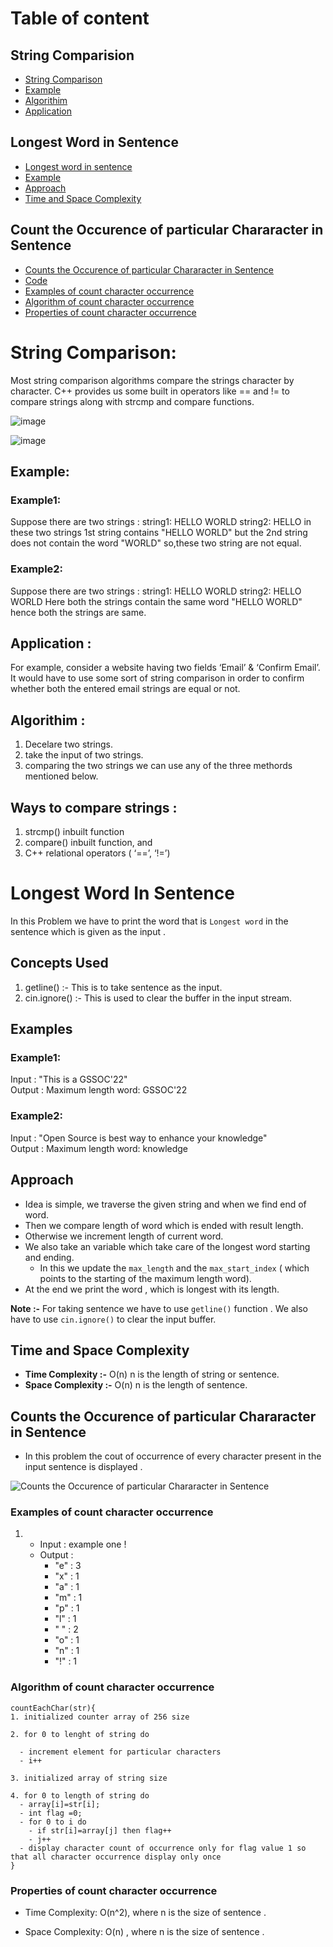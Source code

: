 <!-- Table of contents  -->
# Table of content
## String Comparision
- [String Comparison](#string-comparison)
- [Example](#example)
- [Algorithim](#algorithim-)
- [Application](#application-)

## Longest Word in Sentence
- [Longest word in sentence](#longest-word-in-sentence-1)
- [Example](#examples)
- [Approach](#approach)
- [Time and Space Complexity](#time-and-space-complexity)

## Count the Occurence of particular Chararacter in Sentence
- [Counts the Occurence of particular Chararacter in Sentence](#counts-the-occurence-of-particular-chararacter-in-sentence)
- [Code](CountCharOccurrence.cpp)
- [Examples of count character occurrence](#examples-of-count-character-occurrence)
- [Algorithm of count character occurrence](#algorithm-of-count-character-occurrence)
- [Properties of count character occurrence](#properties-of-count-character-occurrence)
    


# String Comparison:
Most string comparison algorithms compare the strings character by character. C++ provides us some built in operators like == and != to compare strings along with strcmp and compare functions.

![image](https://user-images.githubusercontent.com/100208233/162633708-61773b59-35ff-4290-bc66-0d370ed42645.png)

![image](https://user-images.githubusercontent.com/100208233/162752958-b3be8277-195f-4b86-8b38-950dfaf7a6e8.png)


## Example:

### Example1:
Suppose there are two strings :
string1: HELLO WORLD
string2: HELLO
in these two strings 1st string contains "HELLO WORLD" but the 2nd string does not contain the word "WORLD" so,these two string are not equal.

### Example2:
Suppose there are two strings :
string1: HELLO WORLD
string2: HELLO WORLD
Here both the strings contain the same word "HELLO WORLD" hence both the strings are same.  

## Application :
For example, consider a website having two fields ‘Email’ & ‘Confirm Email’. It would have to use some sort of string comparison in order to confirm whether both the entered email strings are equal or not.

## Algorithim :
1. Decelare two strings.
2. take the input of two strings.
3. comparing the two strings we can use any of the three methords mentioned below.

## Ways to compare strings :
1. strcmp() inbuilt function
2. compare() inbuilt function, and
3. C++ relational operators ( ‘==’, ‘!=’)

# Longest Word In Sentence

In this Problem we have to print the word that is `Longest word` in the sentence which is given as the input .

## Concepts Used

1. getline() :- This is to take sentence as the input.
2. cin.ignore() :- This is used to clear the buffer in the input stream.

## Examples

### Example1:
Input : "This is a GSSOC'22" \
Output : Maximum length word: GSSOC'22

### Example2:
Input : "Open Source is best way to enhance your knowledge" \
Output : Maximum length word: knowledge 

## Approach

- Idea is simple, we traverse the given string and when we find end of word.
- Then we compare length of word which is ended with result length.
- Otherwise we increment length of current word.
- We also take an variable which take care of the longest word starting and ending.
  - In this we update the `max_length` and the `max_start_index` ( which points to the starting of the maximum length word).
- At the end we print the word , which is longest with its length.

**Note :-** For taking sentence we have to use `getline()` function . We also have to use `cin.ignore()` to clear the input buffer.

## Time and Space Complexity

- **Time Complexity :-** O(n) n is the length of string or sentence.
- **Space Complexity :-** O(n) n is the length of sentence.

## Counts the Occurence of particular Chararacter in Sentence
- In this problem the cout of occurrence of every character present in the input sentence is displayed .

<!-- image to help better explain the concept -->

![Counts the Occurence of particular Chararacter in Sentence](https://www.shristitechlabs.com/wp-content/uploads/2019/05/totalcharacters.png)

### Examples of count character occurrence
1. - Input : example one !
   - Output : 
     -  "e" : 3
     -  "x" : 1
     -  "a" : 1
     -  "m" : 1
     -  "p" : 1
     -  "l" : 1
     -  " " : 2
     -  "o" : 1
     -  "n" : 1
     -  "!" : 1


### Algorithm of count character occurrence
```
countEachChar(str){
1. initialized counter array of 256 size

2. for 0 to lenght of string do

  - increment element for particular characters
  - i++

3. initialized array of string size

4. for 0 to length of string do
  - array[i]=str[i];
  - int flag =0;
  - for 0 to i do
    - if str[i]=array[j] then flag++
    - j++
  - display character count of occurrence only for flag value 1 so that all character occurrence display only once
}

```

### Properties of count character occurrence

- Time Complexity: O(n^2), where n is the size of sentence .

- Space Complexity: O(n) , where n is the size of sentence .
